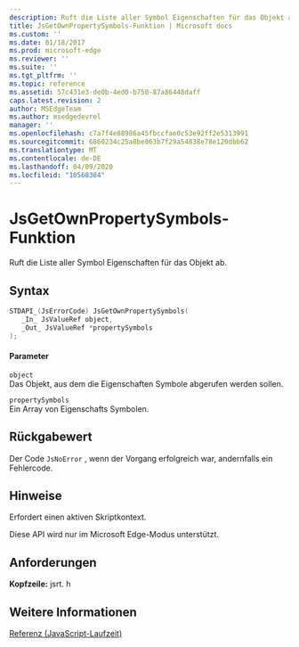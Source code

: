 ```yaml
---
description: Ruft die Liste aller Symbol Eigenschaften für das Objekt ab.
title: JsGetOwnPropertySymbols-Funktion | Microsoft docs
ms.custom: ''
ms.date: 01/18/2017
ms.prod: microsoft-edge
ms.reviewer: ''
ms.suite: ''
ms.tgt_pltfrm: ''
ms.topic: reference
ms.assetid: 57c431e3-de0b-4ed0-b750-87a86448daff
caps.latest.revision: 2
author: MSEdgeTeam
ms.author: msedgedevrel
manager: ''
ms.openlocfilehash: c7a7f4e88986a45fbccfae0c53e92ff2e5313991
ms.sourcegitcommit: 6860234c25a8be863b7f29a54838e78e120dbb62
ms.translationtype: MT
ms.contentlocale: de-DE
ms.lasthandoff: 04/09/2020
ms.locfileid: "10568384"
---
```

# JsGetOwnPropertySymbols-Funktion
Ruft die Liste aller Symbol Eigenschaften für das Objekt ab.  
  
## Syntax  
  
```cpp  
STDAPI_(JsErrorCode) JsGetOwnPropertySymbols(  
   _In_ JsValueRef object,  
   _Out_ JsValueRef *propertySymbols  
);  
```  
  
#### Parameter  
 `object`  
 Das Objekt, aus dem die Eigenschaften Symbole abgerufen werden sollen.  
  
 `propertySymbols`  
 Ein Array von Eigenschafts Symbolen.  
  
## Rückgabewert  
 Der Code `JsNoError` , wenn der Vorgang erfolgreich war, andernfalls ein Fehlercode.  
  
## Hinweise  
 Erfordert einen aktiven Skriptkontext.  
  
 Diese API wird nur im Microsoft Edge-Modus unterstützt.  
  
## Anforderungen  
 **Kopfzeile:** jsrt. h  
  
## Weitere Informationen  
 [Referenz (JavaScript-Laufzeit)](../chakra-hosting/reference-javascript-runtime.md)